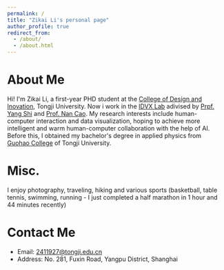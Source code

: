 ```yaml
---
permalink: /
title: "Zikai Li's personal page"
author_profile: true
redirect_from: 
  - /about/
  - /about.html
---
```

About Me
======
Hi! I'm Zikai Li, a first-year PHD student at the [College of Design and Inovation](https://tjdi.tongji.edu.cn/), Tongji University. Now i work in the [IDVX Lab](https://idvxlab.com/) adivised by [Prpf. Yang Shi](https://xiaoyangtao.github.io/) and [Prof. Nan Cao](https://nancao.org/). My research interests include  human-computer interaction and data visualization, hoping to achieve more intelligent and warm human-computer collaboration with the help of AI. Before this, I obtained my bachelor's degree in applied physics from [Guohao College](https://ghc.tongji.edu.cn/) of Tongji University.

Misc.
======
I enjoy photography, traveling, hiking and various sports (basketball, table tennis, swimming, running - I just completed a half marathon in 1 hour and 44 minutes recently)

Contact Me
======
* Email: 2411927@tongji.edu.cn
* Address: No. 281, Fuxin Road, Yangpu District, Shanghai

